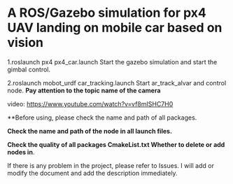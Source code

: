 # A ROS/Gazebo simulation for px4 UAV landing on mobile car based on vision


1.roslaunch px4 px4_car.launch
Start the gazebo simulation and start the gimbal control.


2.roslaunch mobot_urdf car_tracking.launch
Start ar_track_alvar and control node. **Pay attention to the topic name of the camera**



video: https://www.youtube.com/watch?v=vf8mISHC7H0


**Before using, please check the name and path of all packages.

**Check the name and path of the node in all launch files.**

**Check the quality of all packages CmakeList.txt Whether to delete or add nodes in**.



If there is any problem in the project, please refer to Issues. I will add or modify the document and add the description immediately.
